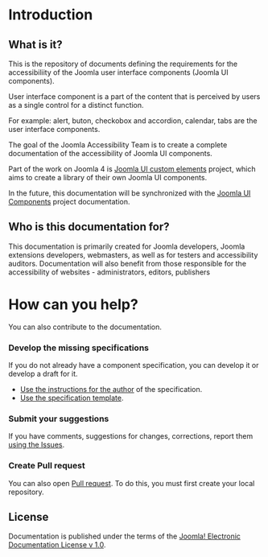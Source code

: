 # Introduction
## What is it?
This is the repository of documents defining the requirements for the accessibiliity of the Joomla user interface components (Joomla UI components).

User interface component is a part of the content that is perceived by users as a single control for a distinct function.

For example: alert, buton, checkobox and accordion, calendar, tabs are the user interface components. 

The goal of the Joomla Accessibility Team is to create a complete documentation of the accessibility of Joomla UI components.

Part of the work on Joomla 4 is [Joomla UI custom elements](https://github.com/joomla-projects/custom-elements/) project, which aims to create a library of their own Joomla UI components.

In the future, this documentation will be synchronized with the [Joomla UI Components](https://joomla-projects.github.io/custom-elements/#/) project documentation.

## Who is this documentation for?

This documentation is primarily created for Joomla developers, Joomla extensions developers, webmasters, as well as for testers and accessibility auditors. Documentation will also benefit from those responsible for the accessibility  of websites - administrators, editors, publishers

# How can you help?
You can also contribute to the documentation.

### Develop the missing specifications
If you do not already have a component specification, you can develop it or develop a draft for it.
* [Use the instructions for the author](INSTRUCTION.md) of the specification.
* [Use the specification template](template-description.md).
### Submit your suggestions
If you have comments, suggestions for changes, corrections, report them [using the Issues](https://github.com/joomla/accessibility/issues).

### Create Pull request
You can also open [Pull request](https://github.com/joomla/accessibility/pulls). To do this, you must first create your local repository.

## License
Documentation is published under the terms of the [Joomla! Electronic Documentation License v 1.0](LICENSE.md).
